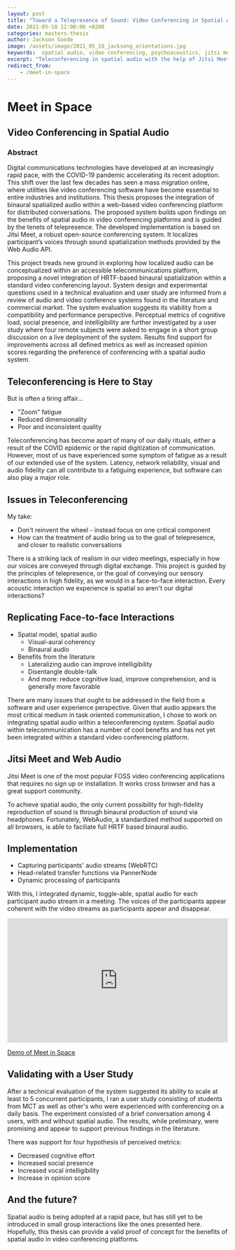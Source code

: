 ```yaml
---
layout: post
title: "Toward a Telepresence of Sound: Video Conferencing in Spatial Audio"
date: 2021-05-18 12:00:00 +0200
categories: masters-thesis
author: Jackson Goode
image: /assets/image/2021_05_18_jacksong_orientations.jpg
keywords:  spatial audio, video conferencing, psychoacoustics, jitsi meet, master's thesis
excerpt: "Teleconferencing in spatial audio with the help of Jitsi Meet and Web Audio"
redirect_from:
    - /meet-in-space
---
```


# Meet in Space
## Video Conferencing in Spatial Audio

### Abstract

Digital communications technologies have developed at an increasingly rapid pace, with the COVID-19 pandemic accelerating its recent adoption. This shift over the last few decades has seen a mass migration online, where utilities like video conferencing software have become essential to entire industries and institutions. This thesis proposes the integration of binaural spatialized audio within a web-based video conferencing platform for distributed conversations. The proposed system builds upon findings on the benefits of spatial audio in video conferencing platforms and is guided by the tenets of telepresence. The developed implementation is based on Jitsi Meet, a robust open-source conferencing system. It localizes participant’s voices through sound spatialization methods provided by the Web Audio API.

This project treads new ground in exploring how localized audio can be conceptualized within an accessible telecommunications platform, proposing a novel integration of HRTF-based binaural spatialization within a standard video conferencing layout. System design and experimental questions used in a technical evaluation and user study are informed from a review of audio and video conference systems found in the literature and commercial market. The system evaluation suggests its viability from a compatibility and performance perspective. Perceptual metrics of cognitive load, social presence, and intelligibility are further investigated by a user study where four remote subjects were asked to engage in a short group discussion on a live deployment of the system. Results find support for improvements across all defined metrics as well as increased opinion scores regarding the preference of conferencing with a spatial audio system.

## Teleconferencing is Here to Stay

But is often a tiring affair...
* "Zoom" fatigue
* Reduced dimensionality
* Poor and inconsistent quality

Teleconferencing has become apart of many of our daily rituals, either a result of the COVID epidemic or the rapid digitization of communication. However, most of us have experienced some symptom of fatigue as a result of our extended use of the system. Latency, network reliability, visual and audio fidelity can all contribute to a fatiguing experience, but software can also play a major role.

## Issues in Teleconferencing

My take:
- Don't reinvent the wheel - instead focus on one critical component
- How can the treatment of audio bring us to the goal of telepresence, and closer to realistic conversations

There is a striking lack of realism in our video meetings, especially in how our voices are conveyed through digital exchange. This project is guided by the principles of telepresence, or the goal of conveying our sensory interactions in high fidelity, as we would in a face-to-face interaction. Every acoustic interaction we experience is spatial so aren't our digital interactions?

## Replicating Face-to-face Interactions 

- Spatial model, spatial audio
    * Visual-aural coherency
    * Binaural audio
- Benefits from the literature
    * Lateralizing audio can improve intelligibility
    * Disentangle double-talk
    * And more: reduce cognitive load, improve comprehension, and is generally more favorable


There are many issues that ought to be addressed in the field from a software and user experience perspective. Given that audio appears the most critical medium in task oriented communication, I chose to work on integrating spatial audio within a teleconferencing system. Spatial audio within telecommunication has a number of cool benefits and has not yet been integrated within a standard video conferencing platform.

## Jitsi Meet and Web Audio

Jitsi Meet is one of the most popular FOSS video conferencing applications that requires no sign up or installation. It works cross browser and has a great support community.

To achieve spatial audio, the only current possibility for high-fidelity reproduction of sound is through binaural production of sound via headphones. Fortunately, WebAudio, a standardized method supported on all browsers, is able to faciliate full HRTF based binaural audio.

## Implementation

* Capturing participants' audio streams (WebRTC)
* Head-related transfer functions via PannerNode
* Dynamic processing of participants

With this, I integrated dynamic, toggle-able, spatial audio for each participant audio stream in a meeting. The voices of the participants appear coherent with the video streams as participants appear and disappear.

<div style="padding:56.25% 0 0 0;position:relative;"><iframe src="https://player.vimeo.com/video/548286337?title=0&byline=0&portrait=0" style="position:absolute;top:0;left:0;width:100%;height:100%;" frameborder="0" allow="autoplay; fullscreen; picture-in-picture" allowfullscreen></iframe></div><script src="https://player.vimeo.com/api/player.js"></script>
<p><a href="https://vimeo.com/548286337">Demo of Meet in Space</a></p>

## Validating with a User Study

After a technical evaluation of the system suggested its ability to scale at least to 5 concurrent participants, I ran a user study consisting of students from MCT as well as other's who were experienced with conferencing on a daily basis. The experiment consisted of a brief conversation among 4 users, with and without spatial audio. The results, while preliminary, were promising and appear to support previous findings in the literature.

There was support for four hypothesis of perceived metrics:
- Decreased cognitive effort
- Increased social presence
- Increased vocal intelligibility
- Increase in opinion score

## And the future?

Spatial audio is being adopted at a rapid pace, but has still yet to be introduced in small group interactions like the ones presented here. Hopefully, this thesis can provide a valid proof of concept for the benefits of spatial audio in video conferencing platforms.
